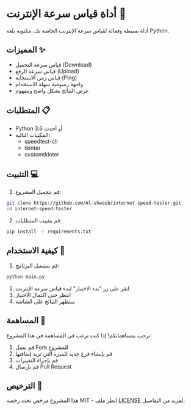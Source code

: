 # أداة قياس سرعة الإنترنت 🚀

أداة بسيطة وفعالة لقياس سرعة الإنترنت الخاصة بك، مكتوبة بلغة Python.

## المميزات ✨

- قياس سرعة التحميل (Download)
- قياس سرعة الرفع (Upload)
- قياس زمن الاستجابة (Ping)
- واجهة رسومية سهلة الاستخدام
- عرض النتائج بشكل واضح ومفهوم

## المتطلبات 📋

- Python 3.6 أو أحدث
- المكتبات التالية:
  - speedtest-cli
  - tkinter
  - customtkinter

## التثبيت 💻

1. قم بتحميل المشروع:
```bash
git clone https://github.com/Al-shwaib/internet-speed-tester.git
cd internet-speed-tester
```

2. قم بتثبيت المتطلبات:
```bash
pip install -r requirements.txt
```

## كيفية الاستخدام 🔧

1. قم بتشغيل البرنامج:
```bash
python main.py
```

2. انقر على زر "بدء الاختبار" لبدء قياس سرعة الإنترنت
3. انتظر حتى اكتمال الاختبار
4. ستظهر النتائج على الشاشة

## المساهمة 🤝

نرحب بمساهماتكم! إذا كنت ترغب في المساهمة في هذا المشروع:

1. قم بعمل Fork للمشروع
2. قم بإنشاء فرع جديد للميزة التي تريد إضافتها
3. قم بإجراء التغييرات
4. قم بإرسال Pull Request

## الترخيص 📝

هذا المشروع مرخص تحت رخصة MIT - انظر ملف [LICENSE](LICENSE) لمزيد من التفاصيل.
